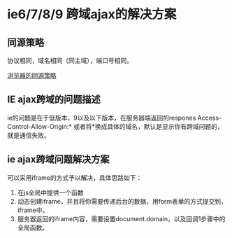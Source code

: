 # ie6/7/8/9 跨域ajax的解决方案
## 同源策略
协议相同，域名相同（同主域），端口号相同。

[浏览器的同源策略](https://developer.mozilla.org/zh-CN/docs/Web/Security/Same-origin_policy)

## IE ajax跨域的问题描述
ie的问题是在于低版本，9以及以下版本，在服务器端返回的respones
Access-Control-Allow-Origin:*
或者将*换成具体的域名，默认是显示你有跨域问题的，就是通信失败。
## ie ajax跨域问题解决方案
可以采用iframe的方式予以解决，具体思路如下：
1. 在js全局中提供一个函数
2. 动态创建iframe，并且将你需要传递后台的数据，用form表单的方式提交到，iframe中。
3. 服务器返回的iframe内容，需要设置document.domain，以及回调1步骤中的全局函数。
